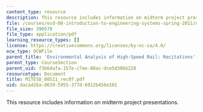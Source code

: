```yaml
---
content_type: resource
description: This resource includes information on midterm project presentations.
file: /courses/esd-00-introduction-to-engineering-systems-spring-2011/daca426ad6395955377d6912b456e101_MITESD_00S11_rec07.pdf
file_size: 390578
file_type: application/pdf
learning_resource_types: []
license: https://creativecommons.org/licenses/by-nc-sa/4.0/
ocw_type: OCWFile
parent_title: 'Environmental Analysis of High-Speed Rail: Recitations'
parent_type: CourseSection
parent_uid: f3b64afa-157e-c7ee-08ac-dce5d386b228
resourcetype: Document
title: MITESD_00S11_rec07.pdf
uid: daca426a-d639-5955-377d-6912b456e101
---
```

This resource includes information on midterm project presentations.
